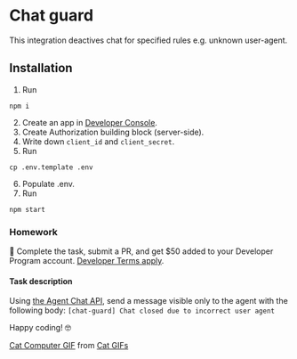 # Chat guard

This integration deactives chat for specified rules e.g. unknown user-agent.

## Installation

1. Run

```
npm i
```

2. Create an app in [Developer Console](https://developers.livechat.com/console/).
3. Create Authorization building block (server-side).
4. Write down `client_id` and `client_secret`.
5. Run

```
cp .env.template .env
```

6. Populate .env.
7. Run

```
npm start
```

### Homework

💸 Complete the task, submit a PR, and get $50 added to your Developer Program account. [Developer Terms apply](https://developers.livechat.com/developer-terms).

#### Task description

Using [the Agent Chat API](https://developers.livechat.com/docs/messaging/agent-chat-api/#introduction), send a message visible only to the agent with the following body: `[chat-guard] Chat closed due to incorrect user agent`

Happy coding! 🤓

<div class="tenor-gif-embed" data-postid="5368357" data-share-method="host" data-width="100%" data-aspect-ratio="1.0"><a href="https://tenor.com/view/cat-computer-gif-5368357">Cat Computer GIF</a> from <a href="https://tenor.com/search/cat-gifs">Cat GIFs</a></div><script type="text/javascript" async src="https://tenor.com/embed.js"></script>
